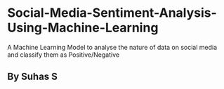 # Social-Media-Sentiment-Analysis-Using-Machine-Learning
A Machine Learning Model to analyse the nature of data on social media and classify them as Positive/Negative
## By Suhas S 

